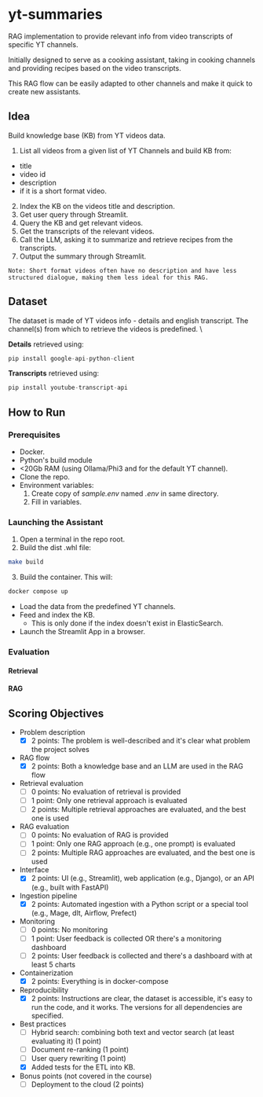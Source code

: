 # yt-summaries

RAG implementation to provide relevant info from video transcripts of specific YT channels.

Initially designed to serve as a cooking assistant, taking in cooking channels and providing recipes based on the video transcripts.

This RAG flow can be easily adapted to other channels and make it quick to create new assistants.


## Idea

Build knowledge base (KB) from YT videos data.
1. List all videos from a given list of YT Channels and build KB from:
- title
- video id
- description
- if it is a short format video.
2. Index the KB on the videos title and description. 
3. Get user query through Streamlit.
4. Query the KB and get relevant videos.
5. Get the transcripts of the relevant videos.
6. Call the LLM, asking it to summarize and retrieve recipes from the transcripts.
7. Output the summary through Streamlit.


~~~
Note: Short format videos often have no description and have less structured dialogue, making them less ideal for this RAG.
~~~


## Dataset

The dataset is made of YT videos info - details and english transcript. The channel(s) from which to retrieve the videos is predefined. \

**Details** retrieved using:
```python
pip install google-api-python-client
```

**Transcripts** retrieved using:
```python
pip install youtube-transcript-api
```


## How to Run

### Prerequisites

- Docker.
- Python's build module
- <20Gb RAM (using Ollama/Phi3 and for the default YT channel).
- Clone the repo.
- Environment variables:
    1. Create copy of *sample.env* named *.env* in same directory.
    2. Fill in variables.


### Launching the Assistant

1. Open a terminal in the repo root.
2. Build the dist .whl file:
```bash
make build
```
3. Build the container. This will:
```bash
docker compose up
```
- Load the data from the predefined YT channels.
- Feed and index the KB.
    - This is only done if the index doesn't exist in ElasticSearch.
- Launch the Streamlit App in a browser.


### Evaluation

#### Retrieval

#### RAG

## Scoring Objectives

* Problem description
    * [x] 2 points: The problem is well-described and it's clear what problem the project solves
* RAG flow
    * [x] 2 points: Both a knowledge base and an LLM are used in the RAG flow 
* Retrieval evaluation
    * [ ] 0 points: No evaluation of retrieval is provided
    * [ ] 1 point: Only one retrieval approach is evaluated
    * [ ] 2 points: Multiple retrieval approaches are evaluated, and the best one is used
* RAG evaluation
    * [ ] 0 points: No evaluation of RAG is provided
    * [ ] 1 point: Only one RAG approach (e.g., one prompt) is evaluated
    * [ ] 2 points: Multiple RAG approaches are evaluated, and the best one is used
* Interface
    * [x] 2 points: UI (e.g., Streamlit), web application (e.g., Django), or an API (e.g., built with FastAPI) 
* Ingestion pipeline
    * [x] 2 points: Automated ingestion with a Python script or a special tool (e.g., Mage, dlt, Airflow, Prefect)
* Monitoring
    * [ ] 0 points: No monitoring
    * [ ] 1 point: User feedback is collected OR there's a monitoring dashboard
    * [ ] 2 points: User feedback is collected and there's a dashboard with at least 5 charts
* Containerization
    * [x] 2 points: Everything is in docker-compose
* Reproducibility
    * [x] 2 points: Instructions are clear, the dataset is accessible, it's easy to run the code, and it works. The versions for all dependencies are specified.
* Best practices
    * [ ] Hybrid search: combining both text and vector search (at least evaluating it) (1 point)
    * [ ] Document re-ranking (1 point)
    * [ ] User query rewriting (1 point)
    * [x] Added tests for the ETL into KB.
* Bonus points (not covered in the course)
    * [ ] Deployment to the cloud (2 points)